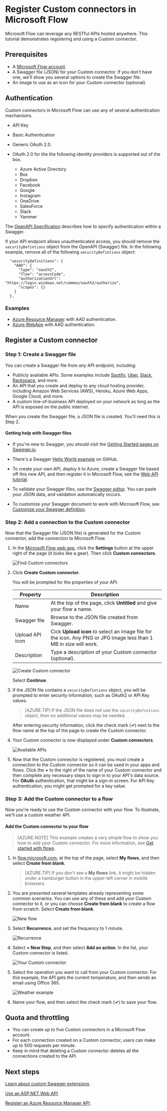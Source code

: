 <properties
	pageTitle="Register Custom connectors in Microsoft Flow | Microsoft PowerApps"
	description="Register Custom connectors in Microsoft Flow using Swagger and OAuth."
	services=""
    suite="flow"
	documentationCenter=""
	authors="msftman"
	manager="anneta"
	editor=""/>

<tags
   ms.service="flow"
   ms.devlang="na"
   ms.topic="article"
   ms.tgt_pltfrm="na"
   ms.workload="na"
   ms.date="12/06/2016"
   ms.author="deonhe"/>

# Register Custom connectors in Microsoft Flow

Microsoft Flow can leverage any RESTful APIs hosted anywhere.  This tutorial demonstrates registering and using a Custom connector.

## Prerequisites

- A [Microsoft Flow account](https://flow.microsoft.com).
- A Swagger file (JSON) for your Custom connector. If you don't have one, we'll show you several options to create the Swagger file.
- An image to use as an icon for your Custom connector (optional).


## Authentication

Custom connectors in Microsoft Flow can use any of several authentication mechanisms.

- API Key
- Basic Authentication
- Generic OAuth 2.0. 
- OAuth 2.0 for the the following identity providers is supported out of the box.

	- Azure Active Directory
	- Box
	- Dropbox
	- Facebook
	- Google
	- Instagram
	- OneDrive
	- SalesForce
	- Slack
	- Yammer


The [OpenAPI Specification](https://github.com/OAI/OpenAPI-Specification/blob/master/versions/2.0.md#securityDefinitionsObject) describes how to specify authentication within a Swagger.

If your API endpoint allows unauthenticated access, you should remove the ```securityDefintions``` object from the OpenAPI (Swagger) file. In the following example, remove all of the following ```securityDefintions``` object:

```
  "securityDefinitions": {
    "AAD": {
      "type": "oauth2",
      "flow": "accessCode",
      "authorizationUrl": "https://login.windows.net/common/oauth2/authorize",
      "scopes": {}
    }
  },
```

### Examples
* [Azure Resource Manager](customapi-azure-resource-manager-tutorial.md) with AAD authentication.
* [Azure WebApp](customapi-web-api-tutorial.md) with AAD authentication.

## Register a Custom connector

### Step 1: Create a Swagger file

You can create a Swagger file from *any* API endpoint, including:

- Publicly available APIs. Some examples include [Spotify](https://developer.spotify.com/), [Uber](https://developer.uber.com/), [Slack](https://api.slack.com/), [Rackspace](http://docs.rackspace.com/), and more.
- An API that you create and deploy to any cloud hosting provider, including Amazon Web Services (AWS), Heroku, Azure Web Apps, Google Cloud, and more.  
- A custom line-of-business API deployed on your network as long as the API is exposed on the public internet.

When you create the Swagger file, a JSON file is created.  You'll need this is Step 2.

#### Getting help with Swagger files

- If you're new to Swagger, you should visit the [Getting Started pages on Swagger.io](http://swagger.io/getting-started/).

-  There's a Swagger [Hello World example](https://github.com/OAI/OpenAPI-Specification/wiki/Hello-World-Sample) on GitHub.

- To create your own API, deploy it to Azure, create a Swagger file based off this new API, and then register it in Microsoft Flow, see the [Web API tutorial](customapi-web-api-tutorial.md).

- To validate your Swagger files, use the [Swagger editor](http://editor.swagger.io/#/). You can paste your JSON data, and validation automatically occurs.

- To customize your Swagger document to work with Microsoft Flow, see [Customize your Swagger definition](customapi-how-to-swagger.md).

### Step 2: Add a connection to the Custom connector

Now that the Swagger file (JSON file) is generated for the Custom connector, add the connection to Microsoft Flow.

1. In the [Microsoft Flow web app](https://flow.microsoft.com/), click the **Settings** button at the upper right of the page (it looks like a gear).  Then click **Custom connectors**.

	![Find Custom connectors](./media/register-custom-api/finding-custom-apis.png)  

2. Click **Create Custom connector**.  

	You will be prompted for the properties of your API.  

	| Property | Description |
	|----------|-------------|
	| Name | At the top of the page, click **Untitled** and give your flow a name. |
	| Swagger file | Browse to the JSON file created from Swagger. |
	| Upload API icon | Cick **Upload icon** to select an image file for the icon. Any PNG or JPG image less than 1 MB in size will work. |
	| Description | Type a description of your Custom connector (optional). |

	![Create Custom connector](./media/register-custom-api/create-custom-api.png)  

	Select **Continue**.

3. If the JSON file contains a ```securityDefintions``` object, you will be prompted to enter security information, such as OAuth2 or API Key values.

	>[AZURE.TIP] If the JSON file does not use the ```securityDefintions``` object, then no additional values may be needed.

	After entering security information, click the check mark (**&#x2713;**) next to the flow name at the top of the page to create the Custom connector.

4. Your Custom connector is now displayed under **Custom connectors**.

	![Available APIs](./media/register-custom-api/list-custom-apis.png)  

5. Now that the Custom connector is registered, you must create a connection to the Custom connector so it can be used in your apps and flows.  Click the **+** to the right of the name of your Custom connector and then complete any necessary steps to sign in to your API's data source.  For **OAuth** authentication, that might be a sign-in screen.  For API Key authentication, you might get prompted for a key value.

### Step 3: Add the Custom connector to a flow

Now you're ready to use the Custom connector with your flow. To illustrate, we'll use a custom weather API.

#### Add the Custom connector to your flow

>[AZURE.NOTE] This example creates a very simple flow to show you how to add your Custom connector. For more information, see [Get started with flows](./get-started-logic-flow.md).

1. In [flow.microsoft.com](https://flow.microsoft.com), at the top of the page, select **My flows**, and then select **Create from blank**.

	>[AZURE.TIP] If you don't see a **My flows** link, it might be hidden under a hamburger button in the upper-left corner in mobile browsers.

2. You are presented several templates already representing some common scenarios. You can use any of these and add your Custom connector to it, or you can choose **Create from blank** to create a flow from scratch.  Select **Create from blank**.

	![New flow](./media/register-custom-api/createfromblank.png)   

4. Select **Recurrence**, and set the frequency to 1 minute.

	![Recurrence](./media/register-custom-api/logicrecurrence.png)  	

5. Select **+ New Step**, and then select **Add an action**. In the list, your Custom connector is listed.

	![Your Custom connector](./media/register-custom-api/logicflow.png)

6. Select the operation you want to call from your Custom connector.  For this example, the API gets the current temperature, and then sends an email using Office 365.

	![Weather example](./media/register-custom-api/logicflowexample.png)

7. Name your flow, and then select the check mark (**&#x2713;**) to save your flow.

## Quota and throttling

- You can create up to five Custom connectors in a Microsoft Flow account.
- For each connection created on a Custom connector, users can make up to 500 requests per minute.
- Keep in mind that deleting a Custom connector deletes all the connections created to the API.

## Next steps

[Learn about custom Swagger extensions](customapi-how-to-swagger.md).

[Use an ASP.NET Web API](customapi-web-api-tutorial.md).

[Register an Azure Resource Manager API](customapi-azure-resource-manager-tutorial.md).
